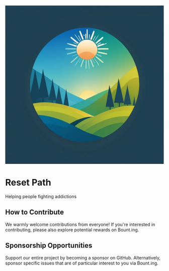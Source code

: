 ![Logo Reset Path](logo.jpg)

# Reset Path
Helping people fighting addictions

## How to Contribute
We warmly welcome contributions from everyone! If you're interested in contributing, please also explore potential rewards on Bount.ing.

## Sponsorship Opportunities
Support our entire project by becoming a sponsor on GitHub.
Alternatively, sponsor specific issues that are of particular interest to you via Bount.ing.
